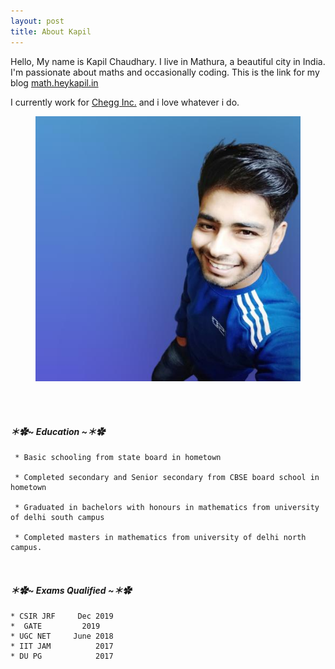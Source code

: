 ```yaml
---
layout: post
title: About Kapil
---
```



Hello, My name is Kapil Chaudhary. I live in Mathura, a beautiful city in India. I'm passionate about maths and occasionally coding. This is the link for my blog <a href="//math.heykapil.in" target="_blank">math.heykapil.in</a>

I currently work for <a href="https://en.m.wikipedia.org/wiki/Chegg" target="_blank">Chegg Inc.</a> and i love whatever i do. 

<figure>
  <img alt="Kapil Chaudhary" src="/me.png" />
</figure>






<br><br>


##### ＊✿~ **Education** ~＊✿ 

     * Basic schooling from state board in hometown
  
     * Completed secondary and Senior secondary from CBSE board school in hometown
  
     * Graduated in bachelors with honours in mathematics from university of delhi south campus 

     * Completed masters in mathematics from university of delhi north campus.


<br>

##### ＊✿~ **Exams Qualified** ~＊✿


    * CSIR JRF     Dec 2019
    *  GATE         2019     
    * UGC NET     June 2018 
    * IIT JAM          2017     
    * DU PG            2017      


